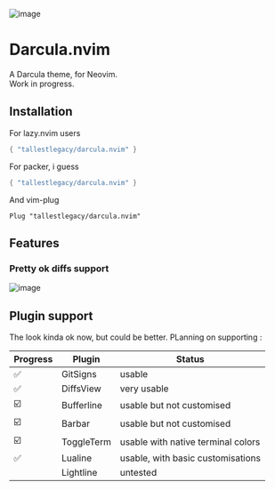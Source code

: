 ![image](https://github.com/tallestlegacy/darcula.nvim/assets/71118951/78fbaa05-e878-45c1-b1cc-8d119ed43840)

# Darcula.nvim

A Darcula theme, for Neovim.  
Work in progress.

## Installation

For lazy.nvim users

```lua
{ "tallestlegacy/darcula.nvim" }
```

For packer, i guess

```lua
{ "tallestlegacy/darcula.nvim" }
```

And vim-plug

```vim
Plug "tallestlegacy/darcula.nvim"
```

## Features

### Pretty ok diffs support

![image](https://github.com/tallestlegacy/darcula.nvim/assets/71118951/8d22b35d-f082-451e-8632-9c59ddb071f2)

## Plugin support

The look kinda ok now, but could be better.
PLanning on supporting :

| Progress | Plugin     | Status                             |
| -------- | ---------- | ---------------------------------- |
| ✅       | GitSigns   | usable                             |
| ✅       | DiffsView  | very usable                        |
| ☑️       | Bufferline | usable but not customised          |
| ☑️       | Barbar     | usable but not customised          |
| ☑️       | ToggleTerm | usable with native terminal colors |
| ✅       | Lualine    | usable, with basic customisations  |
|          | Lightline  | untested                           |
